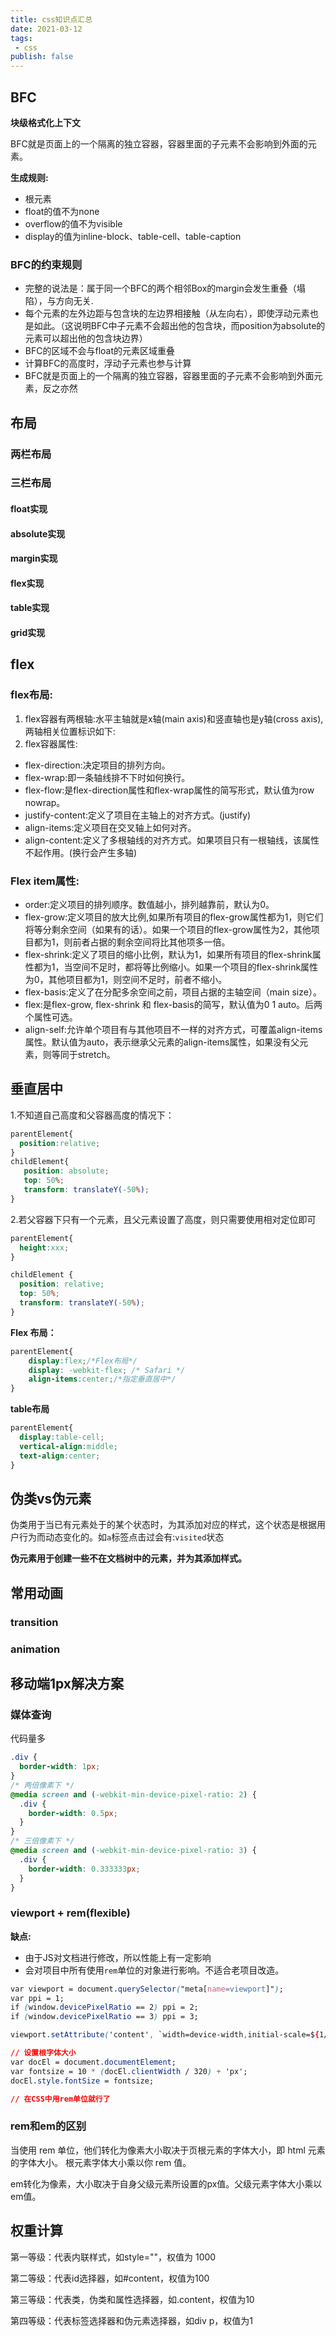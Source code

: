 ```yaml
---
title: css知识点汇总
date: 2021-03-12
tags: 
 - css
publish: false
---
```


## BFC

**块级格式化上下文**

BFC就是页面上的一个隔离的独立容器，容器里面的子元素不会影响到外面的元素。

**生成规则:**

- 根元素
- float的值不为none
- overflow的值不为visible
- display的值为inline-block、table-cell、table-caption

### BFC的约束规则

- 完整的说法是：属于同一个BFC的两个相邻Box的margin会发生重叠（塌陷），与方向无关.
- 每个元素的左外边距与包含块的左边界相接触（从左向右），即使浮动元素也是如此。（这说明BFC中子元素不会超出他的包含块，而position为absolute的元素可以超出他的包含块边界）
- BFC的区域不会与float的元素区域重叠
- 计算BFC的高度时，浮动子元素也参与计算
- BFC就是页面上的一个隔离的独立容器，容器里面的子元素不会影响到外面元素，反之亦然

## 布局

### 两栏布局

### 三栏布局

#### float实现

#### absolute实现

#### margin实现

#### flex实现

#### table实现

#### grid实现

## flex

### flex布局:

1. flex容器有两根轴:水平主轴就是x轴(main axis)和竖直轴也是y轴(cross axis),两轴相关位置标识如下:
2. flex容器属性:

- flex-direction:决定项目的排列方向。
- flex-wrap:即一条轴线排不下时如何换行。
- flex-flow:是flex-direction属性和flex-wrap属性的简写形式，默认值为row nowrap。
- justify-content:定义了项目在主轴上的对齐方式。(justify)
- align-items:定义项目在交叉轴上如何对齐。
- align-content:定义了多根轴线的对齐方式。如果项目只有一根轴线，该属性不起作用。(换行会产生多轴)

### Flex item属性:

- order:定义项目的排列顺序。数值越小，排列越靠前，默认为0。
- flex-grow:定义项目的放大比例,如果所有项目的flex-grow属性都为1，则它们将等分剩余空间（如果有的话）。如果一个项目的flex-grow属性为2，其他项目都为1，则前者占据的剩余空间将比其他项多一倍。
- flex-shrink:定义了项目的缩小比例，默认为1，如果所有项目的flex-shrink属性都为1，当空间不足时，都将等比例缩小。如果一个项目的flex-shrink属性为0，其他项目都为1，则空间不足时，前者不缩小。
- flex-basis:定义了在分配多余空间之前，项目占据的主轴空间（main size）。
- flex:是flex-grow, flex-shrink 和 flex-basis的简写，默认值为0 1 auto。后两个属性可选。
- align-self:允许单个项目有与其他项目不一样的对齐方式，可覆盖align-items属性。默认值为auto，表示继承父元素的align-items属性，如果没有父元素，则等同于stretch。

## 垂直居中

1.不知道自己高度和父容器高度的情况下：

```css
parentElement{
  position:relative;
}
childElement{
   position: absolute;
   top: 50%;
   transform: translateY(-50%);
}
```

2.若父容器下只有一个元素，且父元素设置了高度，则只需要使用相对定位即可

```css
parentElement{
  height:xxx;
}

childElement {
  position: relative;
  top: 50%;
  transform: translateY(-50%);
}
```

**Flex 布局：**

```css
parentElement{
    display:flex;/*Flex布局*/
    display: -webkit-flex; /* Safari */
    align-items:center;/*指定垂直居中*/
}
```

**table布局**

```css
parentElement{             
  display:table-cell;             
  vertical-align:middle;             
  text-align:center;
}
```

## 伪类vs伪元素

伪类用于当已有元素处于的某个状态时，为其添加对应的样式，这个状态是根据用户行为而动态变化的。如`a`标签点击过会有:`visited`状态

**伪元素用于创建一些不在文档树中的元素，并为其添加样式。**

## 常用动画

### transition

### animation

## 移动端1px解决方案

### 媒体查询

代码量多

```css
.div {
  border-width: 1px;
}
/* 两倍像素下 */
@media screen and (-webkit-min-device-pixel-ratio: 2) {
  .div {
    border-width: 0.5px;
  }
}
/* 三倍像素下 */
@media screen and (-webkit-min-device-pixel-ratio: 3) {
  .div {
    border-width: 0.333333px;
  }
}
```

### viewport + rem(flexible)

**缺点:**

- 由于JS对文档进行修改，所以性能上有一定影响
- 会对项目中所有使用`rem`单位的对象进行影响。不适合老项目改造。

```css
var viewport = document.querySelector("meta[name=viewport]");
var ppi = 1;
if (window.devicePixelRatio == 2) ppi = 2;
if (window.devicePixelRatio == 3) ppi = 3;

viewport.setAttribute('content', `width=device-width,initial-scale=${1/ppi}, maximum-scale=${1/ppi}, minimum-scale=${1/ppi}, user-scalable=no`);

// 设置根字体大小
var docEl = document.documentElement; 
var fontsize = 10 * (docEl.clientWidth / 320) + 'px'; 
docEl.style.fontSize = fontsize;

// 在CSS中用rem单位就行了
```

### rem和em的区别

当使用 rem 单位，他们转化为像素大小取决于页根元素的字体大小，即 html 元素的字体大小。 根元素字体大小乘以你 rem 值。

em转化为像素，大小取决于自身父级元素所设置的px值。父级元素字体大小乘以em值。

## 权重计算

第一等级：代表内联样式，如style=""，权值为 1000

第二等级：代表id选择器，如#content，权值为100

第三等级：代表类，伪类和属性选择器，如.content，权值为10

第四等级：代表标签选择器和伪元素选择器，如div p，权值为1